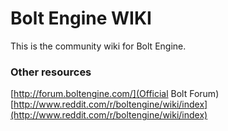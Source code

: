 # Bolt Engine WIKI

This is the community wiki for Bolt Engine.

### Other resources
[http://forum.boltengine.com/](Official Bolt Forum)
[http://www.reddit.com/r/boltengine/wiki/index](http://www.reddit.com/r/boltengine/wiki/index)
